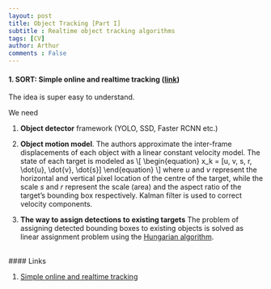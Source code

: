 ```yaml
---
layout: post
title: Object Tracking [Part I]
subtitle : Realtime object tracking algorithms
tags: [CV]
author: Arthur
comments : False
---
```



#### 1. SORT: Simple online and realtime tracking ([link](http://cs231n.github.io/convolutional-networks/#convert))

The idea is super easy to understand.

We need
1. **Object detector** framework (YOLO, SSD, Faster RCNN etc.)

2. **Object motion model**.
The authors approximate the inter-frame displacements of
each object with a linear constant velocity model. The state of each target is modeled as
\\[
\begin{equation}
x_k = \[u, v, s, r, \dot{u}, \dot{v}, \dot{s}\]
\end{equation}
\\]
where $u$ and $v$ represent the horizontal and vertical pixel location of the centre of the target, 
while the scale $s$ and $r$ represent the scale (area) and the aspect ratio of the target’s bounding box respectively.
Kalman filter is used to correct velocity components.

3. **The way to assign detections to existing targets**
The problem of assigning detected bounding boxes to existing objects is solved as linear assignment 
problem using the [Hungarian algorithm](https://en.wikipedia.org/wiki/Hungarian_algorithm).

<br>
#### Links

1. [Simple online and realtime tracking](https://arxiv.org/pdf/1602.00763.pdf)




